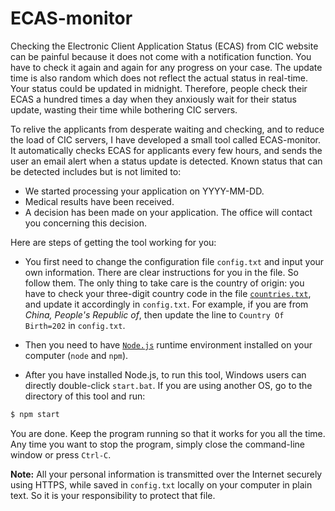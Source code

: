 ECAS-monitor
============

Checking the Electronic Client Application Status (ECAS) from CIC website can be painful because it does not come with a notification function. You have to check it again and again for any progress on your case. The update time is also random which does not reflect the actual status in real-time. Your status could be updated in midnight. Therefore, people check their ECAS a hundred times a day when they anxiously wait for their status update, wasting their time while bothering CIC servers.

To relive the applicants from desperate waiting and checking, and to reduce the load of CIC servers, I have developed a small tool called ECAS-monitor. It automatically checks ECAS for applicants every few hours, and sends the user an email alert when a status update is detected. Known status that can be detected includes but is not limited to:

* We started processing your application on YYYY-MM-DD.
* Medical results have been received.
* A decision has been made on your application. The office will contact you concerning this decision.

Here are steps of getting the tool working for you:

* You first need to change the configuration file `config.txt` and input your own information. There are clear instructions for you in the file. So follow them. The only thing to take care is the country of origin: you have to check your three-digit country code in the file [`countries.txt`](https://github.com/zhuheec/ECAS-monitor/blob/master/countries.txt), and update it accordingly in `config.txt`. For example, if you are from *China, People's Republic of*, then update the line to `Country Of Birth=202` in `config.txt`.

* Then you need to have <a href = "http://nodejs.org/" target="_blank">`Node.js`</a> runtime environment installed on your computer (`node` and `npm`). 

* After you have installed Node.js, to run this tool, Windows users can directly double-click `start.bat`. If you are using another OS, go to the directory of this tool and run:

```bash
$ npm start
```

You are done. Keep the program running so that it works for you all the time. Any time you want to stop the program, simply close the command-line window or press `Ctrl-C`.

**Note:** All your personal information is transmitted over the Internet securely using HTTPS, while saved in `config.txt` locally on your computer in plain text. So it is your responsibility to protect that file.
